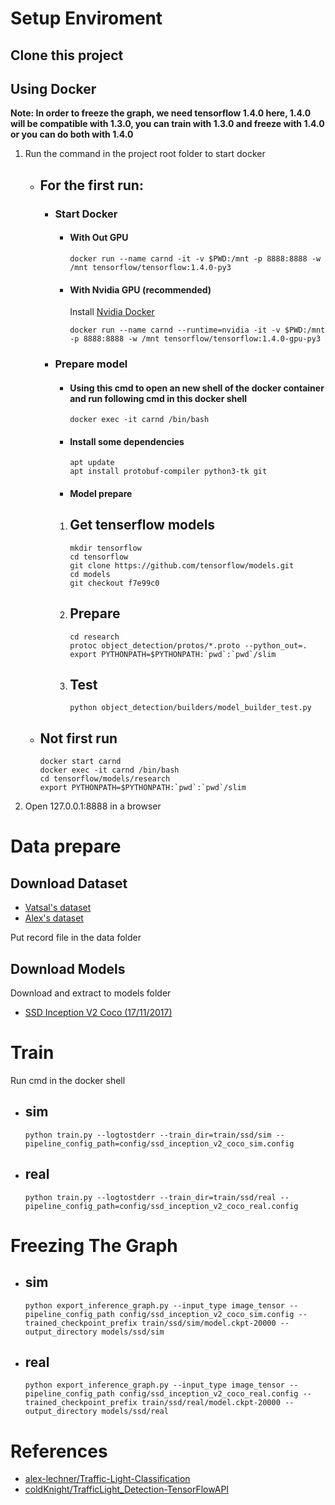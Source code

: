 # Setup Enviroment
## Clone this project

## Using Docker
**Note: In order to freeze the graph, we need tensorflow 1.4.0 here, 1.4.0 will be compatible with 1.3.0, you can train with 1.3.0 and freeze with 1.4.0 or you can do both with 1.4.0**

1. Run the command in the project root folder to start docker 
    - ## For the first run:
        - ### Start Docker
            - #### With Out GPU
                ```
                docker run --name carnd -it -v $PWD:/mnt -p 8888:8888 -w /mnt tensorflow/tensorflow:1.4.0-py3
                ```
            - #### With Nvidia GPU (recommended)
                Install [Nvidia Docker](https://github.com/NVIDIA/nvidia-docker)
                ```
                docker run --name carnd --runtime=nvidia -it -v $PWD:/mnt -p 8888:8888 -w /mnt tensorflow/tensorflow:1.4.0-gpu-py3
                ```
        - ### Prepare model
            - ####  Using this cmd to open an new shell of the docker container and run following cmd in this docker shell
                ```
                docker exec -it carnd /bin/bash
                ```
            - #### Install some dependencies
                ```
                apt update
                apt install protobuf-compiler python3-tk git
                ```
            - #### Model prepare
            1. ## Get tenserflow models
                ```
                mkdir tensorflow
                cd tensorflow
                git clone https://github.com/tensorflow/models.git
                cd models
                git checkout f7e99c0
                ```
            2. ## Prepare
                ```
                cd research
                protoc object_detection/protos/*.proto --python_out=.
                export PYTHONPATH=$PYTHONPATH:`pwd`:`pwd`/slim
                ```
            3. ## Test
                ```
                python object_detection/builders/model_builder_test.py
                ```
        
    - ## Not first run
        ```
        docker start carnd
        docker exec -it carnd /bin/bash
        cd tensorflow/models/research
        export PYTHONPATH=$PYTHONPATH:`pwd`:`pwd`/slim
        ```
    
2. Open 127.0.0.1:8888 in a browser

# Data prepare

## Download Dataset
- [Vatsal's dataset](https://github.com/coldKnight/TrafficLight_Detection-TensorFlowAPI#get-the-dataset)
- [Alex's dataset](https://www.dropbox.com/s/vaniv8eqna89r20/alex-lechner-udacity-traffic-light-dataset.zip?dl=0)

Put record file in the data folder

## Download Models
Download and extract to models folder
- [SSD Inception V2 Coco (17/11/2017)](http://download.tensorflow.org/models/object_detection/ssd_inception_v2_coco_2017_11_17.tar.gz)

# Train
Run cmd in the docker shell
- ## sim
    ```
    python train.py --logtostderr --train_dir=train/ssd/sim --pipeline_config_path=config/ssd_inception_v2_coco_sim.config
    ```

- ## real
    ```
    python train.py --logtostderr --train_dir=train/ssd/real --pipeline_config_path=config/ssd_inception_v2_coco_real.config
    ```

# Freezing The Graph

- ## sim
    ```
    python export_inference_graph.py --input_type image_tensor --pipeline_config_path config/ssd_inception_v2_coco_sim.config --trained_checkpoint_prefix train/ssd/sim/model.ckpt-20000 --output_directory models/ssd/sim
    ```
    
- ## real
    ```
    python export_inference_graph.py --input_type image_tensor --pipeline_config_path config/ssd_inception_v2_coco_real.config --trained_checkpoint_prefix train/ssd/real/model.ckpt-20000 --output_directory models/ssd/real
    ```

# References
- [alex-lechner/Traffic-Light-Classification](https://github.com/alex-lechner/Traffic-Light-Classification)
- [coldKnight/TrafficLight_Detection-TensorFlowAPI](https://github.com/coldKnight/TrafficLight_Detection-TensorFlowAPI)
